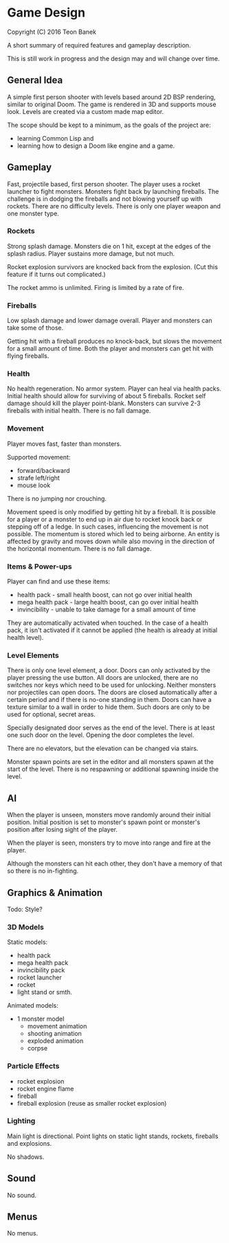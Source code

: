 # Game Design

Copyright (C) 2016 Teon Banek

A short summary of required features and gameplay description.

This is still work in progress and the design may and will change over time.

## General Idea

A simple first person shooter with levels based around 2D BSP rendering,
similar to original Doom. The game is rendered in 3D and supports mouse look.
Levels are created via a custom made map editor.

The scope should be kept to a minimum, as the goals of the project are:

  * learning Common Lisp and
  * learning how to design a Doom like engine and a game.

## Gameplay

Fast, projectile based, first person shooter. The player uses a rocket
launcher to fight monsters. Monsters fight back by launching fireballs. The
challenge is in dodging the fireballs and not blowing yourself up with
rockets. There are no difficulty levels. There is only one player weapon and
one monster type.

### Rockets

Strong splash damage. Monsters die on 1 hit, except at the edges of the splash
radius. Player sustains more damage, but not much.

Rocket explosion survivors are knocked back from the explosion. (Cut this
feature if it turns out complicated.)

The rocket ammo is unlimited. Firing is limited by a rate of fire.

### Fireballs

Low splash damage and lower damage overall. Player and monsters can take some
of those.

Getting hit with a fireball produces no knock-back, but slows the movement for
a small amount of time. Both the player and monsters can get hit with flying
fireballs.

### Health

No health regeneration. No armor system. Player can heal via health packs.
Initial health should allow for surviving of about 5 fireballs. Rocket self
damage should kill the player point-blank. Monsters can survive 2-3 fireballs
with initial health. There is no fall damage.

### Movement

Player moves fast, faster than monsters.

Supported movement:

  * forward/backward
  * strafe left/right
  * mouse look

There is no jumping nor crouching.

Movement speed is only modified by getting hit by a fireball. It is possible
for a player or a monster to end up in air due to rocket knock back or
stepping off of a ledge. In such cases, influencing the movement is not
possible. The momentum is stored which led to being airborne. An entity is
affected by gravity and moves down while also moving in the direction of
the horizontal momentum. There is no fall damage.

### Items & Power-ups

Player can find and use these items:

  * health pack - small health boost, can not go over initial health
  * mega health pack - large health boost, can go over initial health
  * invincibility - unable to take damage for a small amount of time

They are automatically activated when touched. In the case of a health pack,
it isn't activated if it cannot be applied (the health is already at initial
health level).

### Level Elements

There is only one level element, a door. Doors can only activated by the
player pressing the use button. All doors are unlocked, there are no switches
nor keys which need to be used for unlocking. Neither monsters nor projectiles
can open doors. The doors are closed automatically after a certain period and
if there is no-one standing in them. Doors can have a texture similar to a
wall in order to hide them. Such doors are only to be used for optional,
secret areas.

Specially designated door serves as the end of the level. There is at least
one such door on the level. Opening the door completes the level.

There are no elevators, but the elevation can be changed via stairs.

Monster spawn points are set in the editor and all monsters spawn at the start
of the level. There is no respawning or additional spawning inside the level.

## AI

When the player is unseen, monsters move randomly around their initial
position. Initial position is set to monster's spawn point or monster's
position after losing sight of the player.

When the player is seen, monsters try to move into range and fire at the
player.

Although the monsters can hit each other, they don't have a memory of that so
there is no in-fighting.

## Graphics & Animation

Todo: Style?

### 3D Models

Static models:

  * health pack
  * mega health pack
  * invincibility pack
  * rocket launcher
  * rocket
  * light stand or smth.

Animated models:

  * 1 monster model
    - movement animation
    - shooting animation
    - exploded animation
    - corpse

### Particle Effects

  * rocket explosion
  * rocket engine flame
  * fireball
  * fireball explosion (reuse as smaller rocket explosion)

### Lighting

Main light is directional. Point lights on static light stands, rockets,
fireballs and explosions.

No shadows.

## Sound

No sound.

## Menus

No menus.
